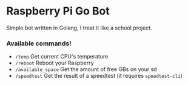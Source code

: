 <h1>Raspberry Pi Go Bot</h1>

<p>Simple bot written in Golang, I treat it like a school project.<p>

<h3>Available commands!</h3>

- ```/temp``` Get current CPU's temperature
- ```/reboot``` Reboot your Raspberry
- ```/available_space``` Get the amount of free GBs on your sd
- ```/speedtest``` Get the result of a speedtest (it requires ```speedtest-cli```)

